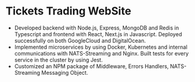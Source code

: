 # Tickets Trading WebSite
- Developed backend with Node.js, Express, MongoDB and Redis in Typescript and frontend with React,
Next.js in Javascript. Deployed successfully on both GoogleCloud and DigitalOcean.
- Implemented microservices by using Docker, Kubernetes and internal communications with
NATS-Streaming and Nginx. Built tests for every service in the cluster by using Jest.
- Customized an NPM package of Middleware, Errors Handlers, NATS-Streaming Messaging Object.
